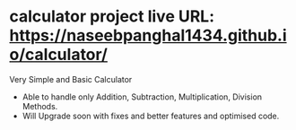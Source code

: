 # calculator project live URL: https://naseebpanghal1434.github.io/calculator/

Very Simple and Basic Calculator
- Able to handle only Addition, Subtraction, Multiplication, Division Methods. 
- Will Upgrade soon with fixes and better features and optimised code. 
